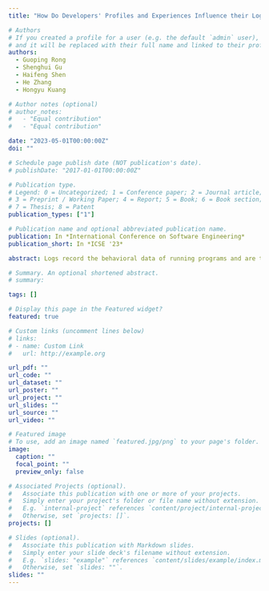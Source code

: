 ```yaml
---
title: "How Do Developers' Profiles and Experiences Influence their Logging Practices? An Empirical Study of Industrial Practitioners"

# Authors
# If you created a profile for a user (e.g. the default `admin` user), write the username (folder name) here
# and it will be replaced with their full name and linked to their profile.
authors:
  - Guoping Rong
  - Shenghui Gu
  - Haifeng Shen
  - He Zhang
  - Hongyu Kuang

# Author notes (optional)
# author_notes:
#   - "Equal contribution"
#   - "Equal contribution"

date: "2023-05-01T00:00:00Z"
doi: ""

# Schedule page publish date (NOT publication's date).
# publishDate: "2017-01-01T00:00:00Z"

# Publication type.
# Legend: 0 = Uncategorized; 1 = Conference paper; 2 = Journal article;
# 3 = Preprint / Working Paper; 4 = Report; 5 = Book; 6 = Book section;
# 7 = Thesis; 8 = Patent
publication_types: ["1"]

# Publication name and optional abbreviated publication name.
publication: In *International Conference on Software Engineering*
publication_short: In *ICSE '23*

abstract: Logs record the behavioral data of running programs and are typically generated by executing log statements. Software developers generally carry out logging practices with clear intentions and associated concerns (*I&Cs*). However, *I&Cs* may not be properly fulfilled in source code as log placement--specifically determination of a log statement's context and content--is often susceptible to an individual's profile and experience. Some industrial studies have been conducted to discern developers' main logging *I&Cs* and the way *I&Cs* are fulfilled. However, the findings are only based on the developers from a single company in each individual study and hence have limited generalizability. More importantly, there lacks a comprehensive and deep understanding of the relationships between developers' profiles and experiences and their logging practices from a wider perspective. To fill this significant gap, we conducted an empirical study using mixed methods comprising questionnaire surveys, semi-structured interviews, and code analyses with practitioners from a wide range of companies across a variety of industrial domains. Results reveal that while developers share common logging *I&Cs* and conduct logging practices mainly in the coding stage, their profiles and experiences profoundly influence their logging *I&Cs* and the way the *I&Cs* are fulfilled. These findings pave the way to facilitate the acceptance of important logging *I&Cs* and the adoption of good logging practices by developers.

# Summary. An optional shortened abstract.
# summary:

tags: []

# Display this page in the Featured widget?
featured: true

# Custom links (uncomment lines below)
# links:
# - name: Custom Link
#   url: http://example.org

url_pdf: ""
url_code: ""
url_dataset: ""
url_poster: ""
url_project: ""
url_slides: ""
url_source: ""
url_video: ""

# Featured image
# To use, add an image named `featured.jpg/png` to your page's folder.
image:
  caption: ""
  focal_point: ""
  preview_only: false

# Associated Projects (optional).
#   Associate this publication with one or more of your projects.
#   Simply enter your project's folder or file name without extension.
#   E.g. `internal-project` references `content/project/internal-project/index.md`.
#   Otherwise, set `projects: []`.
projects: []

# Slides (optional).
#   Associate this publication with Markdown slides.
#   Simply enter your slide deck's filename without extension.
#   E.g. `slides: "example"` references `content/slides/example/index.md`.
#   Otherwise, set `slides: ""`.
slides: ""
---
```

